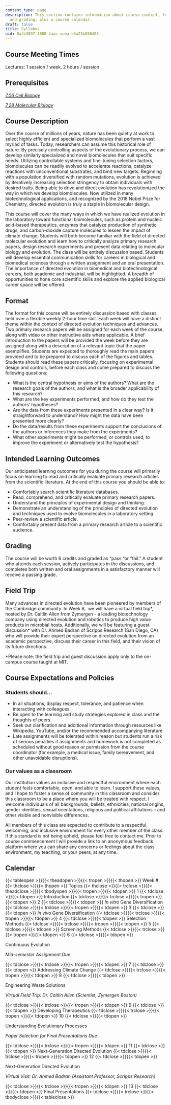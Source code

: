 ```yaml
---
content_type: page
description: This section contains information about course content, format, objectives,
  and grading, plus a course calendar.
draft: false
title: Syllabus
uid: 0afb3097-4088-4aac-aeea-e3a25b056483
---
```

## Course Meeting Times

Lectures: 1 session / week, 2 hours / session

## Prerequisites

[*7.06 Cell Biology*](https://ocw.mit.edu/courses/7-06-cell-biology-spring-2007/)

[*7.28 Molecular Biology*](https://ocw.mit.edu/courses/7-28-molecular-biology-spring-2005)

## Course Description

Over the course of millions of years, nature has been quietly at work to select highly efficient and specialized biomolecules that perform a vast myriad of tasks. Today, researchers can assume this historical role of nature. By precisely controlling aspects of the evolutionary process, we can develop similarly specialized and novel biomolecules that suit specific needs. Utilizing controllable systems and fine-tuning selection factors, biomolecules can be readily evolved to accelerate reactions, catalyze reactions with unconventional substrates, and bind new targets. Beginning with a population diversified with random mutations, evolution is achieved by iteratively increasing selection stringency to obtain individuals with desired traits. Being able to drive and direct evolution has revolutionized the way in which we develop biomolecules. Now utilized in many biotechnological applications, and recognized by the 2018 Nobel Prize for Chemistry, directed evolution is truly a staple in biomolecular design.

This course will cover the many ways in which we have realized evolution in the laboratory toward functional biomolecules, such as protein and nucleic acid-based therapeutics, enzymes that catalyze production of synthetic drugs, and carbon-dioxide capture molecules to lessen the impact of climate change. Students will both become familiar with the field of directed molecular evolution and learn how to critically analyze primary research papers, design research experiments and present data relating to molecular biology and evolution. The class will be entirely discussion based. Students will develop essential communication skills for careers in biological and biomedical sciences through a written assignment and an oral presentation. The importance of directed evolution in biomedical and biotechnological careers, both academic and industrial, will be highlighted. A breadth of opportunities to hone core scientific skills and explore the applied biological career space will be offered.

## Format

The format for this course will be entirely discussion based with classes held over a flexible weekly 2-hour time slot. Each week will have a distinct theme within the context of directed evolution techniques and advances. Two primary research papers will be assigned for each week of the course, along with video or other instructive aids where applicable. A brief introduction to the papers will be provided the week before they are assigned along with a description of a relevant topic that the paper exemplifies. Students are expected to thoroughly read the main papers provided and to be prepared to discuss each of the figures and tables. Students should read these papers critically, focusing on experimental design and controls, before each class and come prepared to discuss the following questions:

- What is the central hypothesis or aims of the authors? What are the research goals of the authors, and what is the broader applicability of this research?
- What are the key experiments performed, and how do they test the authors’ hypotheses?
- Are the data from these experiments presented in a clear way? Is it straightforward to understand? How might the data have been presented more clearly?
- Do the data/results from these experiments support the conclusions of the authors or inferences they make from the experiments?
- What other experiments might be performed, or controls used, to improve the experiment or alternatively test the hypothesis?

## Intended Learning Outcomes

Our anticipated learning outcomes for you during the course will primarily focus on learning to read and critically evaluate primary research articles from the scientific literature. At the end of this course you should be able to:

- Comfortably search scientific literature databases.
- Read, comprehend, and critically evaluate primary research papers.
- Understand the principles of experimental design and thinking.
- Demonstrate an understanding of the principles of directed evolution and techniques used to evolve biomolecules in a laboratory setting.
- Peer-review a scientific article.
- Comfortably present data from a primary research article to a scientific audience.

## Grading

The course will be worth 6 credits and graded as “pass “or “fail.” A student who attends each session, actively participates in the discussions, and completes both written and oral assignments in a satisfactory manner will receive a passing grade.

## Field Trip

Many advances in directed evolution have been pioneered by members of the Cambridge community. In Week 8,  we will have a virtual field trip\*, hosted by Dr. Caitlin Allen from Zymergen - a leading biotechnology company using directed evolution and robotics to produce high value products in microbial hosts. Additionally, we will be featuring a guest discussion\* with Dr. Ahmed Badran of Scripps Research (San Diego, CA) who will provide their expert perspective on directed evolution from an academic perspective, discuss their career in this field, and their vision of its future directions.

\*Please note: the field trip and guest discussion apply only to the on-campus course taught at MIT.

## Course Expectations and Policies

### Students should…

- In all situations, display respect, tolerance, and patience when interacting with colleagues.
- Be open to the learning and study strategies explored in class and the thoughts of peers.
- Seek out clarification and additional information through resources like Wikipedia, YouTube, and/or the recommended accompanying literature.
- Late assignments will be tolerated within reason but students run a risk of serious penalties if assignments and homework is not completed as scheduled without good reason or permission from the course coordinator (for example, a medical issue, family bereavement, and other unavoidable disruptions).

### Our values as a classroom

Our institution values an inclusive and respectful environment where each student feels comfortable, open, and able to learn. I support these values, and I hope to foster a sense of community in this classroom and consider this classroom to be a place where you will be treated with respect. I welcome individuals of all backgrounds, beliefs, ethnicities, national origins, gender identities, sexual orientations, religious and political affiliations – and other visible and nonvisible differences. 

All members of this class are expected to contribute to a respectful, welcoming, and inclusive environment for every other member of the class. If this standard is not being upheld, please feel free to contact me. Prior to course commencement I will provide a link to an anonymous feedback platform where you can share any concerns or feelings about the class environment, my teaching, or your peers, at any time.

## Calendar

{{< tableopen >}}{{< theadopen >}}{{< tropen >}}{{< thopen >}}
Week #
{{< thclose >}}{{< thopen >}}
Topics
{{< thclose >}}{{< trclose >}}{{< theadclose >}}{{< tbodyopen >}}{{< tropen >}}{{< tdopen >}}
1
{{< tdclose >}}{{< tdopen >}}
Introduction
{{< tdclose >}}{{< trclose >}}{{< tropen >}}{{< tdopen >}}
2
{{< tdclose >}}{{< tdopen >}}
*In vitro* Gene Diversification
{{< tdclose >}}{{< trclose >}}{{< tropen >}}{{< tdopen >}}
3
{{< tdclose >}}{{< tdopen >}}
*In vivo* Gene Diversification
{{< tdclose >}}{{< trclose >}}{{< tropen >}}{{< tdopen >}}
4
{{< tdclose >}}{{< tdopen >}}
Selection Methods
{{< tdclose >}}{{< trclose >}}{{< tropen >}}{{< tdopen >}}
5
{{< tdclose >}}{{< tdopen >}}
Screening Methods
{{< tdclose >}}{{< trclose >}}{{< tropen >}}{{< tdopen >}}
6
{{< tdclose >}}{{< tdopen >}}

Continuous Evolution

*Mid-semester Assignment Due*

{{< tdclose >}}{{< trclose >}}{{< tropen >}}{{< tdopen >}}
7
{{< tdclose >}}{{< tdopen >}}
Addressing Climate Change
{{< tdclose >}}{{< trclose >}}{{< tropen >}}{{< tdopen >}}
8
{{< tdclose >}}{{< tdopen >}}

Engineering Waste Solutions

*Virtual Field Trip: Dr. Caitlin Allen (Scientist, Zymergen Boston)*

{{< tdclose >}}{{< trclose >}}{{< tropen >}}{{< tdopen >}}
9
{{< tdclose >}}{{< tdopen >}}
Developing Therapeutics
{{< tdclose >}}{{< trclose >}}{{< tropen >}}{{< tdopen >}}
10
{{< tdclose >}}{{< tdopen >}}

Understanding Evolutionary Processes

*Paper Selection for Final Presentations Due*

{{< tdclose >}}{{< trclose >}}{{< tropen >}}{{< tdopen >}}
11
{{< tdclose >}}{{< tdopen >}}
Next-Generation Directed Evolution
{{< tdclose >}}{{< trclose >}}{{< tropen >}}{{< tdopen >}}
12
{{< tdclose >}}{{< tdopen >}}

Next-Generation Directed Evolution

*Virtual Visit: Dr. Ahmed Badran (Assistant Professor, Scripps Research)*

{{< tdclose >}}{{< trclose >}}{{< tropen >}}{{< tdopen >}}
13
{{< tdclose >}}{{< tdopen >}}
Final Presentations
{{< tdclose >}}{{< trclose >}}{{< tbodyclose >}}{{< tableclose >}}